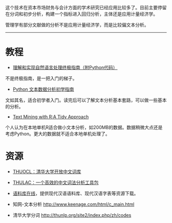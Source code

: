 这个技术在资本市场财务与会计方面的学术研究已经应用比较多了。目前主要停留在分词和初步分析，构建一个指标进入回归分析，主体还是应用计量经济学。

管理学有部分文献做的分析不是应用计量经济学，而是比较偏文本分析。

---

# 教程

- [理解和实现自然语言处理终极指南（附Python代码）](https://www.jiqizhixin.com/articles/2017-02-16)

不是终极指南，是一把入门的梯子。

- [Python 文本数据分析初学指南](https://www.gitbook.com/book/datartisan/begining-text-mining-with-python/details)

文如其名，适合初学者入门。读完后可以了解文本分析基本套路，可以做一些基本的分析。

- [Text Mining with R:A Tidy Approach](https://www.tidytextmining.com)

个人认为在本地单机R适合做小文本分析，如200MB的数据。数据稍微大点还是考虑Python。更大的数据就不适合本地单机处理了。



# 资源
- [THUOCL：清华大学开放中文词库](http://thuocl.thunlp.org)
- [THULAC：一个高效的中文词法分析工具包](http://thulac.thunlp.org)
- [语料库在线](http://www.aihanyu.org/cncorpus/Resources.aspx)，提供现代汉语语料库、现代汉语字表等资源下载。

- 知网-文本分析
http://www.keenage.com/html/c_main.html

- 清华大学分词
http://thunlp.org/site2/index.php/zh/codes
